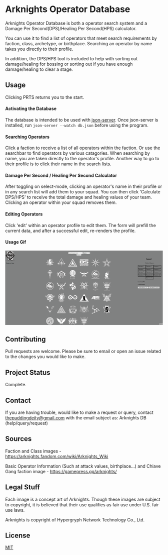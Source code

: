 # Arknights Operator Database

Arknights Operator Database is both a operator search system and a Damage Per Second(DPS)/Healing Per Second(HPS) calculator. 

You can use it to find a list of operators that meet search requirements by faction, class, archetype, or birthplace. Searching an operator by name takes
you directly to their profile. 

In addition, the DPS/HPS tool is included to help with sorting out damage/healing for bossing or sorting out if you have enough damage/healing to clear a stage.

## Usage

Clicking PRTS returns you to the start.

#### Activating the Database

The database is intended to be used with [json-server](https://www.npmjs.com/package/json-server). Once json-server is installed, run `json-server --watch db.json`
before using the program.

#### Searching Operators

Click a faction to receive a list of all operators within the faction. 
Or use the searchbar to find operators by various catagories. When searching by name, you are taken directly to the operator's profile.
Another way to go to their profile is to click their name in the search lists. 

#### Damage Per Second / Healing Per Second Calculator

After toggling on select-mode, clicking an operator's name in their profile or in any search list will add them to your squad. You can then
click 'Calculate DPS/HPS' to receive the total damage and healing values of your team. Clicking an operator within your squad removes them.

#### Editing Operators

Click 'edit' within an operator profile to edit them. The form will prefill the current data, and after a successful edit, re-renders the profile.

#### Usage Gif
![tutorial gif](./tutorial.gif)

## Contributing

Pull requests are welcome. Please be sure to email or open an issue related to the changes you would like to make.

## Project Status

Complete.

## Contact

If you are having trouble, would like to make a request or query, contact thepuddingdeity@gmail.com with the email subject as:
Arknights DB (help/query/request)

## Sources

Faction and Class images - https://arknights.fandom.com/wiki/Arknights_Wiki

Basic Operator Information (Such at attack values, birthplace...) and Chiave Gang faction image - https://gamepress.gg/arknights/

## Legal Stuff

Each image is a concept art of Arknights. Though these images are subject to copyright, it is believed that their use qualifies as fair use under U.S. fair use laws.

Arknights is copyright of Hypergryph Network Technology Co., Ltd.

## License

[MIT](https://choosealicense.com/licenses/mit/)